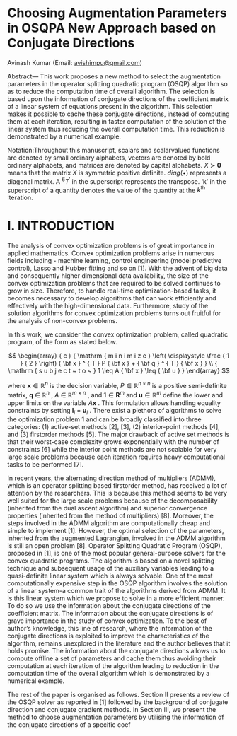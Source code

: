 # Choosing Augmentation Parameters in OSQPA New Approach based on Conjugate Directions

Avinash Kumar (Email: avishimpu@gmail.com)

Abstract— This work proposes a new method to select the augmentation parameters in the operator splitting quadratic program (OSQP) algorithm so as to reduce the computation time of overall algorithm. The selection is based upon the information of conjugate directions of the coefficient matrix of a linear system of equations present in the algorithm. This selection makes it possible to cache these conjugate directions, instead of computing them at each iteration, resulting in faster computation of the solution of the linear system thus reducing the overall computation time. This reduction is demonstrated by a numerical example.

Notation:Throughout this manuscript, scalars and scalarvalued functions are denoted by small ordinary alphabets, vectors are denoted by bold ordinary alphabets, and matrices are denoted by capital alphabets. $X ~ \succ ~ \mathbf { 0 }$ means that the matrix $X$ is symmetric positive definite. $d i a g ( \bullet )$ represents a diagonal matrix. A $^ { 6 } T ^ { \prime }$ in the superscript represents the transpose. ‘k’ in the superscript of a quantity denotes the value of the quantity at the $k ^ { \mathrm { { t h } } }$ iteration.

# I. INTRODUCTION

The analysis of convex optimization problems is of great importance in applied mathematics. Convex optimization problems arise in numerous fields including - machine learning, control engineering (model predictive control), Lasso and Hubber fitting and so on [1]. With the advent of big data and consequently higher dimensional data availability, the size of the convex optimization problems that are required to be solved continues to grow in size. Therefore, to handle real-time optimization-based tasks, it becomes necessary to develop algorithms that can work efficiently and effectively with the high-dimensional data. Furthermore, study of the solution algorithms for convex optimization problems turns out fruitful for the analysis of non-convex problems.

In this work, we consider the convex optimization problem, called quadratic program, of the form as stated below.

$$
\begin{array} { c } { \mathrm { m i n i m i z e } \left( \displaystyle \frac { 1 } { 2 } \right) { \bf x } ^ { T } P { \bf x } + { \bf q } ^ { T } { \bf x } } \\ { \mathrm { s u b j e c t ~ t o ~ } 1 \leq A { \bf x } \leq { \bf u } } \end{array}
$$

where $\mathbf { x } \in \mathbb { R } ^ { n }$ is the decision variable, $P \in \mathbb { R } ^ { n \times n }$ is a positive semi-definite matrix, $\mathbf { q } ~ \in ~ \mathbb { R } ^ { n }$ , $A \ \in \ \mathbb { R } ^ { m \times n }$ , and $1 \in \mathbf { R } ^ { m }$ and $\mathbf { u } \in \mathbb { R } ^ { m }$ define the lower and upper limits on the variable $A \mathbf { x }$ . This formulation allows handling equality constraints by setting $\mathbf { l } _ { i } ~ = ~ \mathbf { u } _ { i }$ . There exist a plethora of algorithms to solve the optimization problem 1 and can be broadly classified into three categories: (1) active-set methods [2], [3], (2) interior-point methods [4], and (3) firstorder methods [5]. The major drawback of active set methods is that their worst-case complexity grows exponentially with the number of constraints [6] while the interior point methods are not scalable for very large scale problems because each iteration requires heavy computational tasks to be performed [7].

In recent years, the alternating direction method of multipliers (ADMM), which is an operator splitting based firstorder method, has received a lot of attention by the researchers. This is because this method seems to be very well suited for the large scale problems because of the decomposability (inherited from the dual ascent algorithm) and superior convergence properties (inherited from the method of multipliers) [8]. Moreover, the steps involved in the ADMM algorithm are computationally cheap and simple to implement [1]. However, the optimal selection of the parameters, inherited from the augmented Lagrangian, involved in the ADMM algorithm is still an open problem [8]. Operator Splitting Quadratic Program (OSQP), proposed in [1], is one of the most popular general-purpose solvers for the convex quadratic programs. The algorithm is based on a novel splitting technique and subsequent usage of the auxiliary variables leading to a quasi-definite linear system which is always solvable. One of the most computationally expensive step in the OSQP algorithm involves the solution of a linear system-a common trait of the algorithms derived from ADMM. It is this linear system which we propose to solve in a more efficient manner. To do so we use the information about the conjugate directions of the coefficient matrix. The information about the conjugate directions is of grave importance in the study of convex optimization. To the best of author’s knowledge, this line of research, where the information of the conjugate directions is exploited to improve the characteristics of the algorithm, remains unexplored in the literature and the author believes that it holds promise. The information about the conjugate directions allows us to compute offline a set of parameters and cache them thus avoiding their computation at each iteration of the algorithm leading to reduction in the computation time of the overall algorithm which is demonstrated by a numerical example.

The rest of the paper is organised as follows. Section II presents a review of the OSQP solver as reported in [1] followed by the background of conjugate direction and conjugate gradient methods. In Section III, we present the method to choose augmentation parameters by utilising the information of the conjugate directions of a specific coef